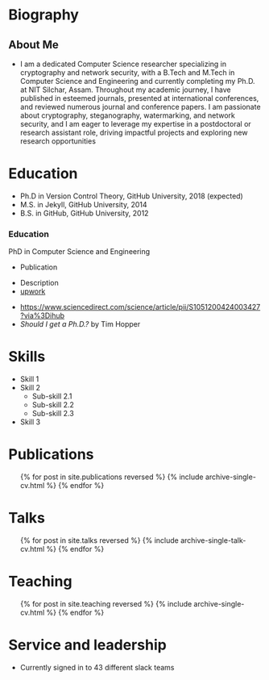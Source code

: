 # Biography
## About Me
- I am a dedicated Computer Science researcher specializing in cryptography and network security, with a B.Tech and M.Tech in Computer Science and Engineering and currently completing my Ph.D. at NIT Silchar, Assam. Throughout my academic journey, I have published in esteemed journals, presented at international conferences, and reviewed numerous journal and conference papers. I am passionate about cryptography, steganography, watermarking, and network security, and I am eager to leverage my expertise in a postdoctoral or research assistant role, driving impactful projects and exploring new research opportunities

Education
======
* Ph.D in Version Control Theory, GitHub University, 2018 (expected)
* M.S. in Jekyll, GitHub University, 2014
* B.S. in GitHub, GitHub University, 2012

### Education
PhD in Computer Science and Engineering
* Publication
- Description
- [upwork](https://link.springer.com/article/10.1007/s11042-023-14735-0)
* https://www.sciencedirect.com/science/article/pii/S1051200424003427?via%3Dihub
 * *Should I get a Ph.D.?* by Tim Hopper

Skills
======
* Skill 1
* Skill 2
  * Sub-skill 2.1
  * Sub-skill 2.2
  * Sub-skill 2.3
* Skill 3

Publications
======
  <ul>{% for post in site.publications reversed %}
    {% include archive-single-cv.html %}
  {% endfor %}</ul>
  
Talks
======
  <ul>{% for post in site.talks reversed %}
    {% include archive-single-talk-cv.html  %}
  {% endfor %}</ul>
  
Teaching
======
  <ul>{% for post in site.teaching reversed %}
    {% include archive-single-cv.html %}
  {% endfor %}</ul>
  
Service and leadership
======
* Currently signed in to 43 different slack teams
